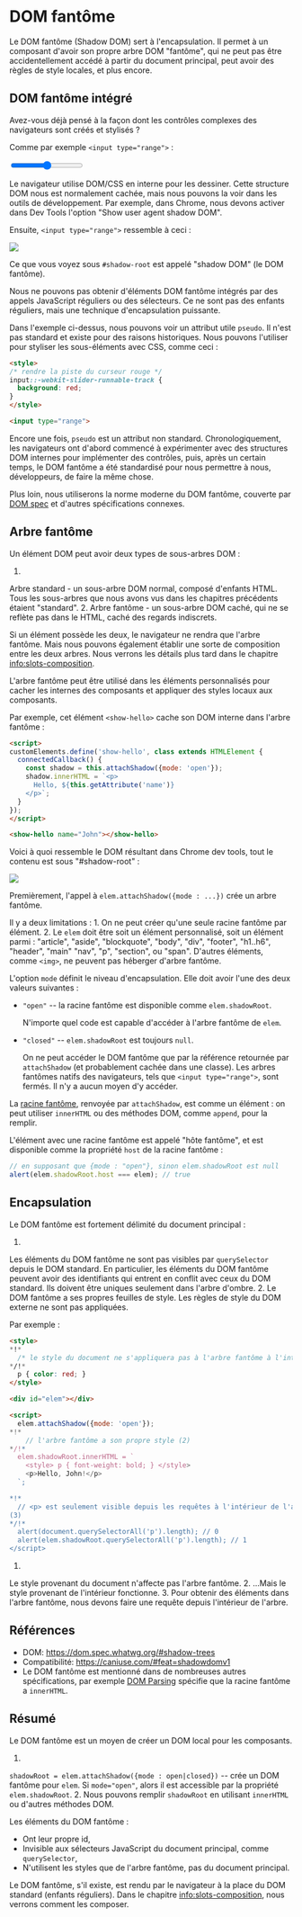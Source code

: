 # DOM fantôme

Le DOM fantôme (Shadow DOM) sert à l'encapsulation.
Il permet à un composant d'avoir son propre arbre DOM "fantôme", qui ne peut pas être accidentellement accédé à partir du document principal, peut avoir des règles de style locales, et plus encore.

## DOM fantôme intégré

Avez-vous déjà pensé à la façon dont les contrôles complexes des navigateurs sont créés et stylisés ?

Comme par exemple `<input type="range">` :

<p>
<input type="range">
</p>

Le navigateur utilise DOM/CSS en interne pour les dessiner.
Cette structure DOM nous est normalement cachée, mais nous pouvons la voir dans les outils de développement.
Par exemple, dans Chrome, nous devons activer dans Dev Tools l'option "Show user agent shadow DOM".

Ensuite, `<input type="range">` ressemble à ceci :

![](shadow-dom-range.png)

Ce que vous voyez sous `#shadow-root` est appelé "shadow DOM" (le DOM fantôme).

Nous ne pouvons pas obtenir d'éléments DOM fantôme intégrés par des appels JavaScript réguliers ou des sélecteurs.
Ce ne sont pas des enfants réguliers, mais une technique d'encapsulation puissante.

Dans l'exemple ci-dessus, nous pouvons voir un attribut utile `pseudo`.
Il n'est pas standard et existe pour des raisons historiques.
Nous pouvons l'utiliser pour styliser les sous-éléments avec CSS, comme ceci :

```html run autorun
<style>
/* rendre la piste du curseur rouge */
input::-webkit-slider-runnable-track {
  background: red;
}
</style>

<input type="range">
```

Encore une fois, `pseudo` est un attribut non standard.
Chronologiquement, les navigateurs ont d'abord commencé à expérimenter avec des structures DOM internes pour implémenter des contrôles, puis, après un certain temps, le DOM fantôme a été standardisé pour nous permettre à nous, développeurs, de faire la même chose.

Plus loin, nous utiliserons la norme moderne du DOM fantôme, couverte par [DOM spec](https://dom.spec.whatwg.org/#shadow-trees) et d'autres spécifications connexes.

## Arbre fantôme

Un élément DOM peut avoir deux types de sous-arbres DOM :

1.
Arbre standard - un sous-arbre DOM normal, composé d'enfants HTML.
Tous les sous-arbres que nous avons vus dans les chapitres précédents étaient "standard".
2.
Arbre fantôme - un sous-arbre DOM caché, qui ne se reflète pas dans le HTML, caché des regards indiscrets.

Si un élément possède les deux, le navigateur ne rendra que l'arbre fantôme.
Mais nous pouvons également établir une sorte de composition entre les deux arbres.
Nous verrons les détails plus tard dans le chapitre <info:slots-composition>.

L'arbre fantôme peut être utilisé dans les éléments personnalisés pour cacher les internes des composants et appliquer des styles locaux aux composants.

Par exemple, cet élément `<show-hello>` cache son DOM interne dans l'arbre fantôme :

```html run autorun height=60
<script>
customElements.define('show-hello', class extends HTMLElement {
  connectedCallback() {
    const shadow = this.attachShadow({mode: 'open'});
    shadow.innerHTML = `<p>
      Hello, ${this.getAttribute('name')}
    </p>`;
  } 
});
</script>

<show-hello name="John"></show-hello>
```

Voici à quoi ressemble le DOM résultant dans Chrome dev tools, tout le contenu est sous "#shadow-root" :

![](shadow-dom-say-hello.png)

Premièrement, l'appel à `elem.attachShadow({mode : ...})` crée un arbre fantôme.

Il y a deux limitations :
1.
On ne peut créer qu'une seule racine fantôme par élément.
2.
Le `elem` doit être soit un élément personnalisé, soit un élément parmi : "article", "aside", "blockquote", "body", "div", "footer", "h1..h6", "header", "main" "nav", "p", "section", ou "span".
D'autres éléments, comme `<img>`, ne peuvent pas héberger d'arbre fantôme.

L'option `mode` définit le niveau d'encapsulation.
Elle doit avoir l'une des deux valeurs suivantes :
- `"open"` -- la racine fantôme est disponible comme `elem.shadowRoot`.

    N'importe quel code est capable d'accéder à l'arbre fantôme de `elem`.
 
- `"closed"` -- `elem.shadowRoot` est toujours `null`.

    On ne peut accéder le DOM fantôme que par la référence retournée par `attachShadow` (et probablement cachée dans une classe).
Les arbres fantômes natifs des navigateurs, tels que `<input type="range">`, sont fermés.
Il n'y a aucun moyen d'y accéder.

La [racine fantôme](https://dom.spec.whatwg.org/#shadowroot), renvoyée par `attachShadow`, est comme un élément : on peut utiliser `innerHTML` ou des méthodes DOM, comme `append`, pour la remplir.

L'élément avec une racine fantôme est appelé "hôte fantôme", et est disponible comme la propriété `host` de la racine fantôme :

```js
// en supposant que {mode : "open"}, sinon elem.shadowRoot est null
alert(elem.shadowRoot.host === elem); // true
```

## Encapsulation

Le DOM fantôme est fortement délimité du document principal :

1.
Les éléments du DOM fantôme ne sont pas visibles par `querySelector` depuis le DOM standard.
En particulier, les éléments du DOM fantôme peuvent avoir des identifiants qui entrent en conflit avec ceux du DOM standard.
Ils doivent être uniques seulement dans l'arbre d'ombre.
2.
Le DOM fantôme a ses propres feuilles de style.
Les règles de style du DOM externe ne sont pas appliquées.

Par exemple :

```html run untrusted height=40
<style>
*!*
  /* le style du document ne s'appliquera pas à l'arbre fantôme à l'intérieur de #elem (1) */
*/!*
  p { color: red; }
</style>

<div id="elem"></div>

<script>
  elem.attachShadow({mode: 'open'});
*!*
    // l'arbre fantôme a son propre style (2)
*/!*
  elem.shadowRoot.innerHTML = `
    <style> p { font-weight: bold; } </style>
    <p>Hello, John!</p>
  `;

*!*
  // <p> est seulement visible depuis les requêtes à l'intérieur de l'arbre fantôme.
(3)
*/!*
  alert(document.querySelectorAll('p').length); // 0
  alert(elem.shadowRoot.querySelectorAll('p').length); // 1
</script> 
```

1.
Le style provenant du document n'affecte pas l'arbre fantôme.
2.
...Mais le style provenant de l'intérieur fonctionne.
3.
Pour obtenir des éléments dans l'arbre fantôme, nous devons faire une requête depuis l'intérieur de l'arbre.

## Références

- DOM: <https://dom.spec.whatwg.org/#shadow-trees>
- Compatibilité: <https://caniuse.com/#feat=shadowdomv1>
- Le DOM fantôme est mentionné dans de nombreuses autres spécifications, par exemple [DOM Parsing](https://w3c.github.io/DOM-Parsing/#the-innerhtml-mixin) spécifie que la racine fantôme a `innerHTML`.

## Résumé

Le DOM fantôme est un moyen de créer un DOM local pour les composants.

1.
`shadowRoot = elem.attachShadow({mode : open|closed})` -- crée un DOM fantôme pour `elem`.
Si `mode="open"`, alors il est accessible par la propriété `elem.shadowRoot`.
2.
Nous pouvons remplir `shadowRoot` en utilisant `innerHTML` ou d'autres méthodes DOM.

Les éléments du DOM fantôme :
- Ont leur propre id,
- Invisible aux sélecteurs JavaScript du document principal, comme `querySelector`,
- N'utilisent les styles que de l'arbre fantôme, pas du document principal.

Le DOM fantôme, s'il existe, est rendu par le navigateur à la place du DOM standard (enfants réguliers).
Dans le chapitre <info:slots-composition>, nous verrons comment les composer.
